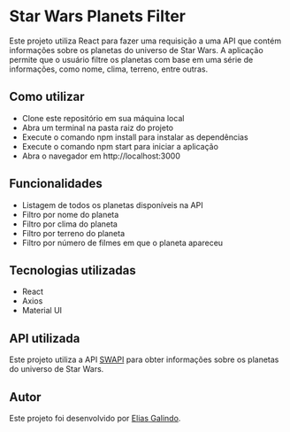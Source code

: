 # Star Wars Planets Filter
Este projeto utiliza React para fazer uma requisição a uma API que contém informações sobre os planetas do universo de Star Wars. A aplicação permite que o usuário filtre os planetas com base em uma série de informações, como nome, clima, terreno, entre outras.

## Como utilizar
- Clone este repositório em sua máquina local
- Abra um terminal na pasta raiz do projeto
- Execute o comando npm install para instalar as dependências
- Execute o comando npm start para iniciar a aplicação
- Abra o navegador em http://localhost:3000

## Funcionalidades
- Listagem de todos os planetas disponíveis na API
- Filtro por nome do planeta
- Filtro por clima do planeta
- Filtro por terreno do planeta
- Filtro por número de filmes em que o planeta apareceu


## Tecnologias utilizadas
- React
- Axios
- Material UI

## API utilizada
Este projeto utiliza a API [SWAPI](https://parseapi.back4app.com/classes/SWAPI_Planet?count=1&limit=10) para obter informações sobre os planetas do universo de Star Wars.

## Autor
Este projeto foi desenvolvido por [Elias Galindo](https://github.com/EliasGalindo0).